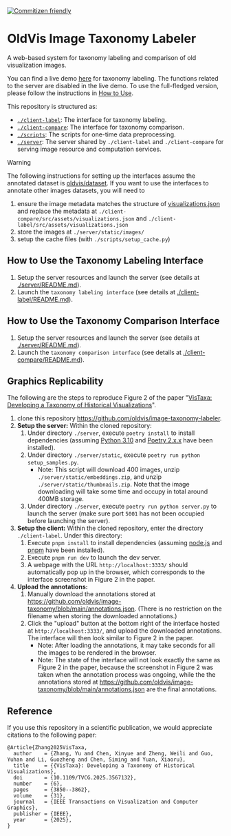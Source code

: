 <a href="http://commitizen.github.io/cz-cli/">
    <img alt="Commitizen friendly" src="https://img.shields.io/badge/commitizen-friendly-brightgreen.svg">
</a>

# OldVis Image Taxonomy Labeler

A web-based system for taxonomy labeling and comparison of old visualization images.

You can find a live demo [here](https://oldvis.github.io/image-taxonomy-labeler/) for taxonomy labeling.
The functions related to the server are disabled in the live demo.
To use the full-fledged version, please follow the instructions in [How to Use](#how-to-use-the-taxonomy-labeling-interface).

This repository is structured as:
- [`./client-label`](./client-label/): The interface for taxonomy labeling.
- [`./client-compare`](./client-compare/): The interface for taxonomy comparison.
- [`./scripts`](./scripts/): The scripts for one-time data preprocessing.
- [`./server`](./server/): The server shared by `./client-label` and `./client-compare` for serving image resource and computation services.

> [!WARNING]  
> The following instructions for setting up the interfaces assume the annotated dataset is [oldvis/dataset](https://github.com/oldvis/dataset/blob/main/dataset/output/visualizations.json).
> If you want to use the interfaces to annotate other images datasets, you will need to
> 1. ensure the image metadata matches the structure of [visualizations.json](https://github.com/oldvis/dataset/blob/main/dataset/output/visualizations.json) and replace the metadata at `./client-compare/src/assets/visualizations.json` and `./client-label/src/assets/visualizations.json`
> 2. store the images at `./server/static/images/`
> 3. setup the cache files (with `./scripts/setup_cache.py`)

## How to Use the Taxonomy Labeling Interface

1. Setup the server resources and launch the server (see details at [./server/README.md](./server/README.md#how-to-use)).
2. Launch the `taxonomy labeling interface` (see details at [./client-label/README.md](./client-label/README.md#how-to-use)).

## How to Use the Taxonomy Comparison Interface

1. Setup the server resources and launch the server (see details at [./server/README.md](./server/README.md#how-to-use)).
2. Launch the `taxonomy comparison interface` (see details at [./client-compare/README.md](./client-compare/README.md#how-to-use)).

## Graphics Replicability

The following are the steps to reproduce Figure 2 of the paper "[VisTaxa: Developing a Taxonomy of Historical Visualizations](https://doi.org/10.1109/TVCG.2025.3567132)".

1. clone this repository <https://github.com/oldvis/image-taxonomy-labeler>.
2. **Setup the server:** Within the cloned repository:
    1. Under directory `./server`, execute `poetry install` to install dependencies (assuming [Python 3.10](https://www.python.org/downloads/) and [Poetry 2.x.x](https://python-poetry.org/) have been installed).
    2. Under directory `./server/static`, execute `poetry run python setup_samples.py`.
        - Note: This script will download 400 images, unzip `./server/static/embeddings.zip`, and unzip `./server/static/thumbnails.zip`. Note that the image downloading will take some time and occupy in total around 400MB storage.
    3. Under directory `./server`, execute `poetry run python server.py` to launch the server (make sure port `5001` has not been occupied before launching the server).
3. **Setup the client:** Within the cloned repository, enter the directory `./client-label`. Under this directory:
    1. Execute `pnpm install` to install dependencies (assuming [node.js](https://nodejs.org/) and [pnpm](https://pnpm.io/) have been installed).
    2. Execute `pnpm run dev` to launch the dev server.
    3. A webpage with the URL `http://localhost:3333/` should automatically pop up in the browser, which corresponds to the interface screenshot in Figure 2 in the paper.
4. **Upload the annotations:**
    1. Manually download the annotations stored at <https://github.com/oldvis/image-taxonomy/blob/main/annotations.json>. (There is no restriction on the filename when storing the downloaded annotations.)
    2. Click the "upload" button at the bottom right of the interface hosted at `http://localhost:3333/`, and upload the downloaded annotations. The interface will then look similar to Figure 2 in the paper.
        - Note: After loading the annotations, it may take seconds for all the images to be rendered in the browser.
        - Note: The state of the interface will not look exactly the same as Figure 2 in the paper, because the screenshot in Figure 2 was taken when the annotation process was ongoing, while the the annotations stored at <https://github.com/oldvis/image-taxonomy/blob/main/annotations.json> are the final annotations.

## Reference

If you use this repository in a scientific publication, we would appreciate citations to the following paper:

```
@Article{Zhang2025VisTaxa,
  author    = {Zhang, Yu and Chen, Xinyue and Zheng, Weili and Guo, Yuhan and Li, Guozheng and Chen, Siming and Yuan, Xiaoru},
  title     = {{VisTaxa}: Developing a Taxonomy of Historical Visualizations},
  doi       = {10.1109/TVCG.2025.3567132},
  number    = {6},
  pages     = {3850--3862},
  volume    = {31},
  journal   = {IEEE Transactions on Visualization and Computer Graphics},
  publisher = {IEEE},
  year      = {2025},
}
```
